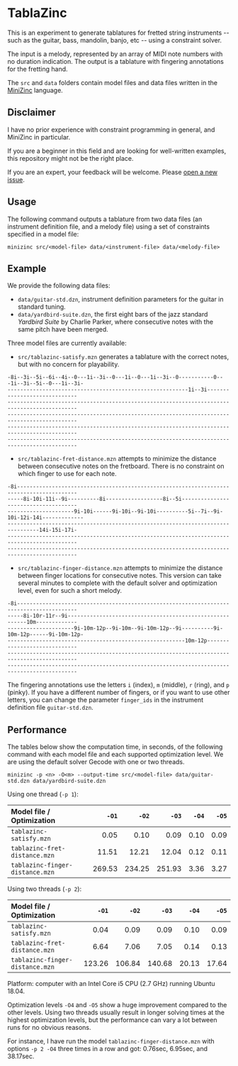# TablaZinc

This is an experiment to generate tablatures for fretted string instruments --
such as the guitar, bass, mandolin,  banjo, etc -- using a constraint solver.

The input is a melody, represented by an array of MIDI note numbers
with no duration indication.
The output is a tablature with fingering annotations for the fretting hand.

The `src` and `data` folders contain model files and data files
written in the [MiniZinc](https://www.minizinc.org/) language.

Disclaimer
----------

I have no prior experience with constraint programming in general,
and MiniZinc in particular.

If you are a beginner in this field and are looking for well-written examples,
this repository might not be the right place.

If you are an expert, your feedback will be welcome.
Please [open a new issue](https://github.com/senshu/TablaZinc/issues).

Usage
-----

The following command outputs a tablature from two data files
(an instrument definition file, and a melody file)
using a set of constraints specified in a model file:

```
minizinc src/<model-file> data/<instrument-file> data/<melody-file>
```

Example
-------

We provide the following data files:

* `data/guitar-std.dzn`, instrument definition parameters for the guitar in standard tuning.
* `data/yardbird-suite.dzn`, the first eight bars of the jazz standard *Yardbird Suite* by Charlie Parker,
  where consecutive notes with the same pitch have been merged.

Three model files are currently available:

* `src/tablazinc-satisfy.mzn` generates a tablature with the correct notes, but
  with no concern for playability.

```
-8i--3i--5i--6i--4i--0---1i--3i--0---1i--0---1i--3i--0-----------0---1i--3i--5i--0---1i--3i-
---------------------------------------------------------1i--3i-----------------------------
--------------------------------------------------------------------------------------------
--------------------------------------------------------------------------------------------
--------------------------------------------------------------------------------------------
--------------------------------------------------------------------------------------------
```

* `src/tablazinc-fret-distance.mzn` attempts to minimize the distance between
  consecutive notes on the fretboard. There is no constraint on which finger to use for each note.

```
-8i-----------------------------------------------------------------------------------------
-----8i-10i-11i--9i----------8i------------------8i--5i-------------------------------------
---------------------9i-10i------9i-10i--9i-10i----------5i--7i--9i-10i-12i-14i-------------
--------------------------------------------------------------------------------14i-15i-17i-
--------------------------------------------------------------------------------------------
--------------------------------------------------------------------------------------------
```

* `src/tablazinc-finger-distance.mzn` attempts to minimize the distance between
  finger locations for consecutive notes. This version can take several minutes to complete
  with the default solver and optimization level, even for such a short melody.

```
-8i-----------------------------------------------------------------------------------------
-----8i-10r-11r--9i---------------------------------------------------------10m-------------
---------------------9i-10m-12p--9i-10m--9i-10m-12p--9i----------9i-10m-12p------9i-10m-12p-
--------------------------------------------------------10m-12p-----------------------------
--------------------------------------------------------------------------------------------
--------------------------------------------------------------------------------------------
```

The fingering annotations use the letters `i` (index), `m` (middle), `r` (ring), and `p` (pinky).
If you have a different number of fingers, or if you want to use other letters,
you can change the parameter `finger_ids` in the instrument definition file `guitar-std.dzn`.

Performance
-----------

The tables below show the computation time, in seconds, of the following command
with each model file and each supported optimization level.
We are using the default solver Gecode with one or two threads.

```
minizinc -p <n> -O<m> --output-time src/<model-file> data/guitar-std.dzn data/yardbird-suite.dzn
```

Using one thread (`-p 1`):

| Model file / Optimization       |  `-O1` |  `-O2` |  `-O3` | `-O4` | `-O5` |
|:--------------------------------|-------:|-------:|-------:|------:|------:|
| `tablazinc-satisfy.mzn`         |   0.05 |   0.10 |   0.09 |  0.10 |  0.09 |
| `tablazinc-fret-distance.mzn`   |  11.51 |  12.21 |  12.04 |  0.12 |  0.11 |
| `tablazinc-finger-distance.mzn` | 269.53 | 234.25 | 251.93 |  3.36 |  3.27 |

Using two threads (`-p 2`):

| Model file / Optimization       |  `-O1` |  `-O2` |  `-O3` | `-O4` | `-O5` |
|:--------------------------------|-------:|-------:|-------:|------:|------:|
| `tablazinc-satisfy.mzn`         |   0.04 |   0.09 |   0.09 |  0.10 |  0.09 |
| `tablazinc-fret-distance.mzn`   |   6.64 |   7.06 |   7.05 |  0.14 |  0.13 |
| `tablazinc-finger-distance.mzn` | 123.26 | 106.84 | 140.68 | 20.13 | 17.64 |

Platform: computer with an Intel Core i5 CPU (2.7 GHz) running Ubuntu 18.04.

Optimization levels `-O4` and `-O5` show a huge improvement compared to the
other levels.
Using two threads usually result in longer solving times at the highest optimization
levels, but the performance can vary a lot between runs for no obvious reasons.

For instance, I have run the model `tablazinc-finger-distance.mzn` with options `-p 2 -O4`
three times in a row and got: 0.76sec, 6.95sec, and 38.17sec.
